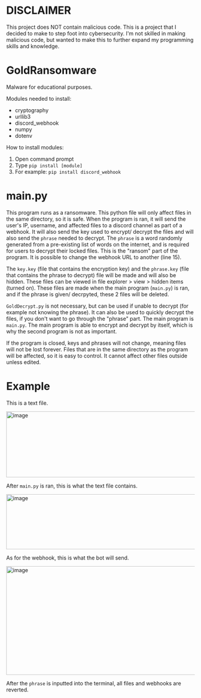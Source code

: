 # DISCLAIMER
This project does NOT contain malicious code. This is a project that I decided to make to step foot into cybersecurity. I'm not skilled in making malicious code, but wanted to make this to further expand my programming skills and knowledge.

# GoldRansomware
Malware for educational purposes.

Modules needed to install:
- cryptography
- urllib3
- discord_webhook
- numpy
- dotenv

How to install modules:
1) Open command prompt
2) Type `pip install [module]`
3) For example: `pip install discord_webhook`

# main.py

This program runs as a ransomware. This python file will only affect files in the same directory, so it is safe. When the program is ran, it will send the user's IP, username, and affected files to a discord channel as part of a webhook. It will also send the key used to encrypt/ decrypt the files and will also send the `phrase` needed to decrypt. The `phrase` is a word randomly generated from a pre-existing list of words on the internet, and is required for users to decrypt their locked files. This is the "ransom" part of the program. It is possible to change the webhook URL to another (line 15).

The `key.key` (file that contains the encryption key) and the `phrase.key` (file that contains the phrase to decrypt) file will be made and will also be hidden. These files can be viewed in file explorer > view > hidden items (turned on). These files are made when the main program (`main.py`) is ran, and if the phrase is given/ decrpyted, these 2 files will be deleted. 

`GoldDecrypt.py` is not necessary, but can be used if unable to decrypt (for example not knowing the phrase). It can also be used to quickly decrypt the files, if you don't want to go through the "phrase" part. The main program is `main.py`. The main program is able to encrypt and decrypt by itself, which is why the second program is not as important.

If the program is closed, keys and phrases will not change, meaning files will not be lost forever. Files that are in the same directory as the program will be affected, so it is easy to control. It cannot affect other files outside unless edited.

# Example
This is a text file.

<img width="883" height="176" alt="image" src="https://github.com/user-attachments/assets/84c499b0-4246-4edd-a37c-a3bb8193ea7f" />

After `main.py` is ran, this is what the text file contains.

<img width="1883" height="147" alt="image" src="https://github.com/user-attachments/assets/82db522c-06e7-4772-999f-cdd33959e380" />

As for the webhook, this is what the bot will send.

<img width="512" height="290" alt="image" src="https://github.com/user-attachments/assets/416627c0-10b9-4e6f-842d-8cc0c13b45f8" />

After the `phrase` is inputted into the terminal, all files and webhooks are reverted.
